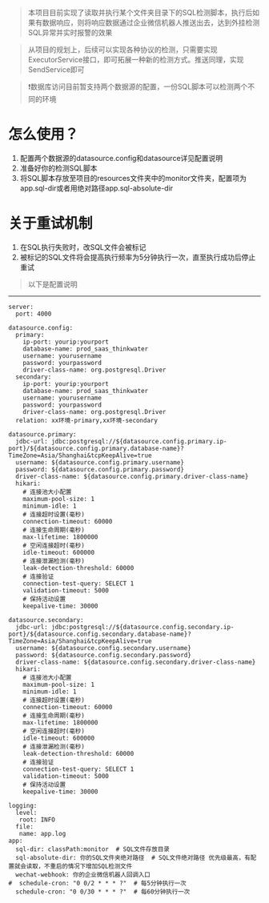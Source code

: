 >本项目目前实现了读取并执行某个文件夹目录下的SQL检测脚本，执行后如果有数据响应，则将响应数据通过企业微信机器人推送出去，达到外挂检测SQL异常并实时报警的效果

> 从项目的规划上，后续可以实现各种协议的检测，只需要实现ExecutorService接口，即可拓展一种新的检测方式。推送同理，实现SendService即可

> ❗数据库访问目前暂支持两个数据源的配置，一份SQL脚本可以检测两个不同的环境

# 怎么使用？
1. 配置两个数据源的datasource.config和datasource详见配置说明
2. 准备好你的检测SQL脚本
3. 将SQL脚本存放至项目的resources文件夹中的monitor文件夹，配置项为app.sql-dir或者用绝对路径app.sql-absolute-dir

# 关于重试机制
1. 在SQL执行失败时，改SQL文件会被标记
2. 被标记的SQL文件将会提高执行频率为5分钟执行一次，直至执行成功后停止重试


> 以下是配置说明
---------

```
server:
  port: 4000
  
datasource.config:
  primary:
    ip-port: yourip:yourport
    database-name: prod_saas_thinkwater
    username: yourusername
    password: yourpassword
    driver-class-name: org.postgresql.Driver
  secondary:
    ip-port: yourip:yourport
    database-name: prod_saas_thinkwater
    username: yourusername
    password: yourpassword
    driver-class-name: org.postgresql.Driver
  relation: xx环境-primary,xx环境-secondary

datasource.primary:
  jdbc-url: jdbc:postgresql://${datasource.config.primary.ip-port}/${datasource.config.primary.database-name}?TimeZone=Asia/Shanghai&tcpKeepAlive=true
  username: ${datasource.config.primary.username}
  password: ${datasource.config.primary.password}
  driver-class-name: ${datasource.config.primary.driver-class-name}
  hikari:
    # 连接池大小配置
    maximum-pool-size: 1
    minimum-idle: 1
    # 连接超时设置(毫秒)
    connection-timeout: 60000
    # 连接生命周期(毫秒)
    max-lifetime: 1800000
    # 空闲连接超时(毫秒)
    idle-timeout: 600000
    # 连接泄漏检测(毫秒)
    leak-detection-threshold: 60000
    # 连接验证
    connection-test-query: SELECT 1
    validation-timeout: 5000
    # 保持活动设置
    keepalive-time: 30000

datasource.secondary:
  jdbc-url: jdbc:postgresql://${datasource.config.secondary.ip-port}/${datasource.config.secondary.database-name}?TimeZone=Asia/Shanghai&tcpKeepAlive=true
  username: ${datasource.config.secondary.username}
  password: ${datasource.config.secondary.password}
  driver-class-name: ${datasource.config.secondary.driver-class-name}
  hikari:
    # 连接池大小配置
    maximum-pool-size: 1
    minimum-idle: 1
    # 连接超时设置(毫秒)
    connection-timeout: 60000
    # 连接生命周期(毫秒)
    max-lifetime: 1800000
    # 空闲连接超时(毫秒)
    idle-timeout: 600000
    # 连接泄漏检测(毫秒)
    leak-detection-threshold: 60000
    # 连接验证
    connection-test-query: SELECT 1
    validation-timeout: 5000
    # 保持活动设置
    keepalive-time: 30000

logging:
  level:
   root: INFO
  file:
   name: app.log
app:
  sql-dir: classPath:monitor  # SQL文件存放目录
  sql-absolute-dir: 你的SQL文件夹绝对路径  # SQL文件绝对路径 优先级最高，有配置就会读取，不重启的情况下增加SQL检测文件
  wechat-webhook: 你的企业微信机器人回调入口
#  schedule-cron: "0 0/2 * * * ?"  # 每5分钟执行一次
  schedule-cron: "0 0/30 * * * ?"  # 每60分钟执行一次
```


